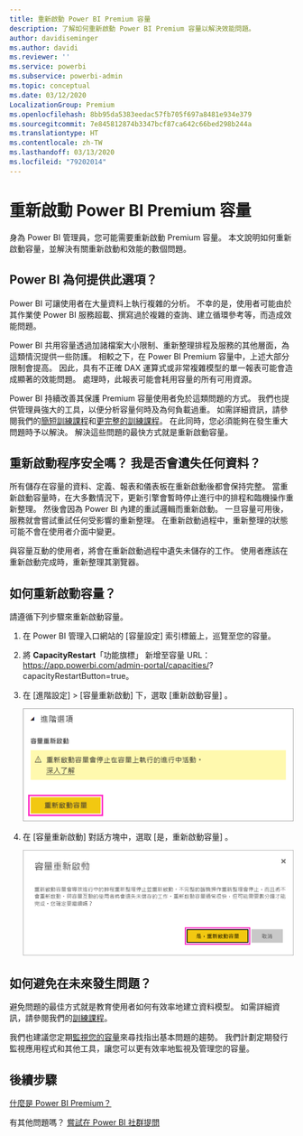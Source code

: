 ```yaml
---
title: 重新啟動 Power BI Premium 容量
description: 了解如何重新啟動 Power BI Premium 容量以解決效能問題。
author: davidiseminger
ms.author: davidi
ms.reviewer: ''
ms.service: powerbi
ms.subservice: powerbi-admin
ms.topic: conceptual
ms.date: 03/12/2020
LocalizationGroup: Premium
ms.openlocfilehash: 8bb95da5383eedac57fb705f697a8481e934e379
ms.sourcegitcommit: 7e845812874b3347bcf87ca642c66bed298b244a
ms.translationtype: HT
ms.contentlocale: zh-TW
ms.lasthandoff: 03/13/2020
ms.locfileid: "79202014"
---
```

# <a name="restart-a-power-bi-premium-capacity"></a>重新啟動 Power BI Premium 容量

身為 Power BI 管理員，您可能需要重新啟動 Premium 容量。 本文說明如何重新啟動容量，並解決有關重新啟動和效能的數個問題。

## <a name="why-does-power-bi-provide-this-option"></a>Power BI 為何提供此選項？

Power BI 可讓使用者在大量資料上執行複雜的分析。 不幸的是，使用者可能由於其作業使 Power BI 服務超載、撰寫過於複雜的查詢、建立循環參考等，而造成效能問題。

Power BI 共用容量透過加諸檔案大小限制、重新整理排程及服務的其他層面，為這類情況提供一些防護。 相較之下，在 Power BI Premium 容量中，上述大部分限制會提高。 因此，具有不正確 DAX 運算式或非常複雜模型的單一報表可能會造成顯著的效能問題。 處理時，此報表可能會耗用容量的所有可用資源。 

Power BI 持續改善其保護 Premium 容量使用者免於這類問題的方式。 我們也提供管理員強大的工具，以便分析容量何時及為何負載過重。 如需詳細資訊，請參閱我們的[簡短訓練課程](https://www.youtube.com/watch?v=UgsjMbhi_Bk&feature=youtu.be)和[更完整的訓練課程](https://www.microsoft.com/businessapplicationssummit/video/BAS2018-2174)。 在此同時，您必須能夠在發生重大問題時予以解決。 解決這些問題的最快方式就是重新啟動容量。

## <a name="is-the-restart-process-safe-will-i-lose-any-data"></a>重新啟動程序安全嗎？ 我是否會遺失任何資料？

所有儲存在容量的資料、定義、報表和儀表板在重新啟動後都會保持完整。 當重新啟動容量時，在大多數情況下，更新引擎會暫時停止進行中的排程和臨機操作重新整理。 然後會因為 Power BI 內建的重試邏輯而重新啟動。 一旦容量可用後，服務就會嘗試重試任何受影響的重新整理。 在重新啟動過程中，重新整理的狀態可能不會在使用者介面中變更。 

與容量互動的使用者，將會在重新啟動過程中遺失未儲存的工作。 使用者應該在重新啟動完成時，重新整理其瀏覽器。

## <a name="how-do-i-restart-a-capacity"></a>如何重新啟動容量？

請遵循下列步驟來重新啟動容量。

1. 在 Power BI 管理入口網站的 [容量設定]  索引標籤上，巡覽至您的容量。 

1. 將 **CapacityRestart**「功能旗標」  新增至容量 URL： https://app.powerbi.com/admin-portal/capacities/<YourCapacityId>?capacityRestartButton=true。

1. 在 [進階設定]   > [容量重新啟動]  下，選取 [重新啟動容量]  。

    ![重新啟動容量](media/service-admin-premium-restart/restart-capacity.png)

1. 在 [容量重新啟動]  對話方塊中，選取 [是，重新啟動容量]  。

    ![確認重新啟動](media/service-admin-premium-restart/confirm-restart.png)

## <a name="how-can-i-prevent-issues-from-happening-in-the-future"></a>如何避免在未來發生問題？

避免問題的最佳方式就是教育使用者如何有效率地建立資料模型。 如需詳細資訊，請參閱我們的[訓練課程](https://www.microsoft.com/businessapplicationssummit/video/BAS2018-2170)。

我們也建議您定期[監視您的容量](service-admin-premium-monitor-capacity.md)來尋找指出基本問題的趨勢。 我們計劃定期發行監視應用程式和其他工具，讓您可以更有效率地監視及管理您的容量。

## <a name="next-steps"></a>後續步驟

[什麼是 Power BI Premium？](service-premium-what-is.md)

有其他問題嗎？ [嘗試在 Power BI 社群提問](https://community.powerbi.com/)
